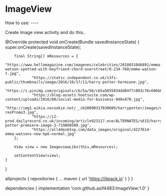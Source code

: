 # ImageView

How to use: ----


Create Image view activity and do this..

@Override
    protected void onCreate(Bundle savedInstanceState) {
        super.onCreate(savedInstanceState);

        final String[] mResources = {
                "https://www.hellomagazine.com/imagenes/celebrities/2018031046891/emma-watson-spotted-with-boyfriend-chord-overstreet/0-234-768/emma-watson-t.jpg",
                "https://static.independent.co.uk/s3fs-public/thumbnails/image/2016/10/17/11/harry-potter-hermione.jpg",
                "https://i.pinimg.com/originals/cb/5a/56/cb5a5655834dd84f7c003c76c606b6f3.jpg",
                "https://blog-assets.hootsuite.com/wp-content/uploads/2016/08/social-media-for-business-940x470.jpg",
                "http://img1.wikia.nocookie.net/__cb20090317030609/harrypotter/images/e/e1/HermioneHBPHi-resPromo3.jpg",
                "https://i2-prod.dailyrecord.co.uk/incoming/article923117.ece/ALTERNATES/s615/harry-potter-premiere-image-3-719860509.jpg",
                "https://all4desktop.com/data_images/original/4227614-emma-watsons-new-hp6-normal.jpg"
        };

        View view = new ImageviewLibs(this,mResources);

        setContentView(view);
    }
}


allprojects {
		repositories {
			...
			maven { url 'https://jitpack.io' }
		}
	}
  
  dependencies {
	        implementation 'com.github.asif4483:ImageView:1.0'
	}
